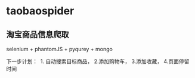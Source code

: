 # taobaospider

## 淘宝商品信息爬取

selenium + phantomJS + pyqurey + mongo

下一步计划：
  1. 自动搜索目标商品，
  2.添加购物车，
  3.添加收藏，
  4.页面停留时间
